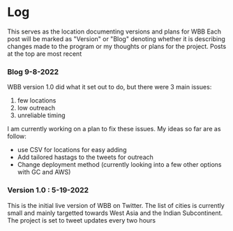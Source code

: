# Log

This serves as the location documenting versions and plans for WBB
Each post will be marked as "Version" or "Blog" denoting whether it is describing changes made to the program or
my thoughts or plans for the project.
Posts at the top are most recent


### Blog 9-8-2022

WBB version 1.0 did what it set out to do, but there were 3 main issues:
1. few locations
2. low outreach
3. unreliable timing

I am currently working on a plan to fix these issues. My ideas so far are as follow:
- use CSV for locations for easy adding
- Add tailored hastags to the tweets for outreach
- Change deployment method (currently looking into a few other options with GC and AWS) 

### Version 1.0 : 5-19-2022

This is the initial live version of WBB on Twitter. The list of cities is currently small and mainly targetted towards West Asia and the Indian Subcontinent. The project is set to tweet updates every two hours